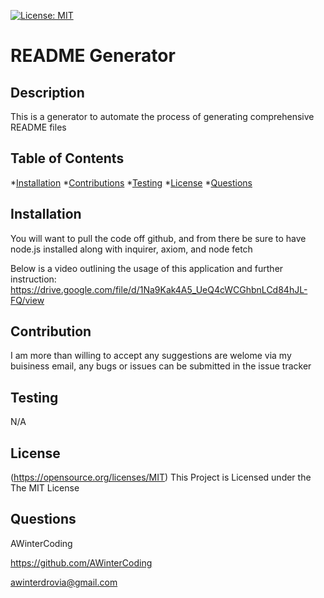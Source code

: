 [![License: MIT](https://img.shields.io/badge/License-MIT-yellow.svg)](https://opensource.org/licenses/MIT)
  
# README Generator

## Description

This is a generator to automate the process of generating comprehensive README files

## Table of Contents

*[Installation](#installation)
*[Contributions](#contributions)
*[Testing](#testing)
*[License](#license)
*[Questions](#questions)

## Installation

You will want to pull the code off github, and from there be sure to have node.js installed along with inquirer, axiom, and node fetch

Below is a video outlining the usage of this application and further instruction: https://drive.google.com/file/d/1Na9Kak4A5_UeQ4cWCGhbnLCd84hJL-FQ/view

## Contribution

I am more than willing to accept any suggestions are welome via my buisiness email, any bugs or issues can be submitted in the issue tracker

## Testing

N/A

## License

(https://opensource.org/licenses/MIT)
This Project is Licensed under the The MIT License

## Questions

AWinterCoding

https://github.com/AWinterCoding

awinterdrovia@gmail.com
